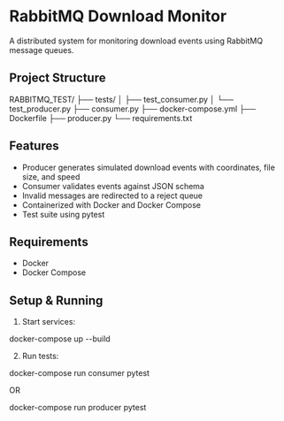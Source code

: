 # RabbitMQ Download Monitor

A distributed system for monitoring download events using RabbitMQ message queues.

## Project Structure
RABBITMQ_TEST/
├── tests/
│   ├── test_consumer.py
│   └── test_producer.py
├── consumer.py
├── docker-compose.yml
├── Dockerfile
├── producer.py
└── requirements.txt

## Features
- Producer generates simulated download events with coordinates, file size, and speed
- Consumer validates events against JSON schema
- Invalid messages are redirected to a reject queue
- Containerized with Docker and Docker Compose
- Test suite using pytest

## Requirements
- Docker
- Docker Compose

## Setup & Running
1. Start services:

docker-compose up --build

2. Run tests:

docker-compose run consumer pytest

OR

docker-compose run producer pytest
